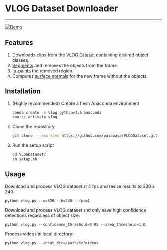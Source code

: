 # VLOG Dataset Downloader

-----------------

[![Demo](demo.gif)](https://www.youtube.com/watch?v=MbnnfXC0tBE&feature=youtu.be)

## Features
1. Downloads clips from the [VLOG Dataset](https://people.eecs.berkeley.edu/~dfouhey/2017/VLOG/) containing desired object classes.
2. [Segments](https://github.com/matterport/Mask_RCNN) and removes the objects from the frame.
3. [In-paints](https://github.com/JiahuiYu/generative_inpainting) the removed region.
4. Computes [surface normals](https://github.com/StanfordVL/taskonomy/tree/master/taskbank) for the new frame without the objects.


## Installation

1. (Highly recommended) Create a fresh Anaconda environment
   ```bash
   conda create -n vlog python=3.6 anaconda
   source activate vlog
   ```

2. Clone the repository
   ```bash
   git clone --recursive https://github.com/pasawaya/VLOGDataset.git
   ```
   
3. Run the setup script
    ```bash
    cd VLOGDataset/
    sh setup.sh
    ``` 

## Usage

Download and process VLOG dataset at 4 fps and resize results to 320 x 240: 
```
python vlog.py --w=320 --h=240 --fps=4
```

Download and process VLOG dataset and only save high confidence detections regardless of object size:

```
python vlog.py --confidence_threshold=0.95 --area_threshold=1.0
```

Process videos in local directory:

```
python vlog.py --input_dir=/path/to/videos
```

